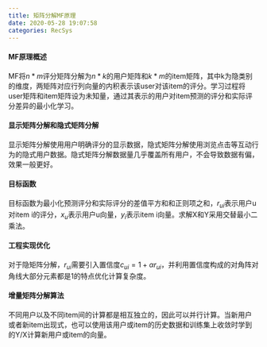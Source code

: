 ```yaml
---
title: 矩阵分解MF原理
date: 2020-05-28 19:07:58
categories: RecSys
---
```


#### MF原理概述

MF将$n*m$评分矩阵分解为$n*k$的用户矩阵和$k*m$的item矩阵，其中k为隐类别的维度，两矩阵对应行列向量的内积表示该user对该item的评分。学习过程将user矩阵和item矩阵设为未知量，通过其表示的用户对item预测的评分和实际评分差异的最小化学习。



#### 显示矩阵分解和隐式矩阵分解

显示矩阵分解使用用户明确评分的显示数据，隐式矩阵分解使用浏览点击等互动行为的隐式用户数据。隐式矩阵分解数据量几乎覆盖所有用户，不会导致数据有偏，效果一般更好。



#### 目标函数

目标函数为最小化预测评分和实际评分的差值平方和和正则项之和，$r_{ui}$表示用户u对item i的评分，$x_u$表示用户u向量，$y_i$表示item i向量。求解X和Y采用交替最小二乘法。



#### 工程实现优化

对于隐矩阵分解，$r_{ui}$需要引入置信度$c_{ui} = 1 + \alpha r_{ui}$，并利用置信度构成的对角阵对角线大部分元素都是1的特点优化计算复杂度。



#### 增量矩阵分解算法

不同用户以及不同item间的计算都是相互独立的，因此可以并行计算。当新用户或者新item出现式，也可以使用该用户或item的历史数据和训练集上收敛时学到的Y/X计算新用户或item的向量。

